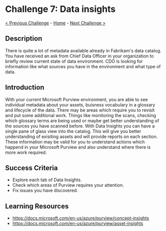 # Challenge 7: Data insights

[< Previous Challenge](./Challenge6.md) - [Home](../README.md) - [Next Challenge >](./Challenge8.md)

## Description

There is quite a lot of metadata available already in Fabrikam's data catalog. You have received an ask from Chief Data Officer in your organization to briefly review current state of data environment. CDO is looking for information like what sources you have in the environment and what type of data.
## Introduction

With your current Microsoft Purview environment, you are able to see individual metadata about your assets, buisness vocabulary in a glossary and lifecycle of the data. There may be areas which require you to revisit and put some additional work. Things like monitoring the scans, checking which glossary terms are being used or maybe get better understanding of the sources you have scanned before. With Data Insights you can have a single pane of glass view into the catalog. This will give you better understanding of exisiting assets and will provide reports on each section. These information may be valid for you to understand actions which happend in your Microsoft Purview and also understand where there is more work required.

## Success Criteria
- Explore each tab of Data Insights.
- Check which areas of Purview requires your attention.
- Fix issues you have discovered.

## Learning Resources
- https://docs.microsoft.com/en-us/azure/purview/concept-insights
- https://docs.microsoft.com/en-us/azure/purview/asset-insights
